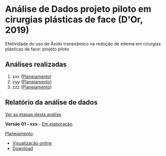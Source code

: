 # Análise de Dados projeto piloto em cirurgias plásticas de face (D'Or, 2019)

Efetividade do uso de Áxido tranexâmico na redução de edema em cirurgias plásticas de face: projeto piloto

## Análises realizadas

1. xxx ([Planejamento][proj-xxx])
2. yyy ([Planejamento][proj-yyy])
3. zzz ([Planejamento][proj-zzz])

[proj-xxx]: https://github.com/philsf-biostat/analise_dados_VL_2019a/projects/xxx
[proj-yyy]: https://github.com/philsf-biostat/analise_dados_VL_2019a/projects/yyy
[proj-zzz]: https://github.com/philsf-biostat/analise_dados_VL_2019a/projects/zzz

## Relatório da análise de dados

[Ver as etapas desta análise][releases].

**Versão 01 - xxx** - [Em elaboração][milestone-prequal].

[Planejamento][v01-project].

- [Visualização online][reportviz-v01]
- [Download][docx-v01]

<!-- **Versão 02 - Defesa** - [Em elaboração][milestone-posqual]. -->

<!-- [Planejamento][v02-project]. -->

<!-- - [Visualização online][reportviz-v02] -->
<!-- - Download -->

[releases]: https://github.com/philsf-biostat/analise_dados_VL_2019a/releases/
[milestone-prequal]: https://github.com/philsf-biostat/analise_dados_VL_2019a/milestone/xxx
[reportviz-v01]: report/xxx-v01.md
[docx-v01]: report/xxx-v01.docx?raw=true
[v01-project]: https://github.com/philsf-biostat/analise_dados_VL_2019a/projects/xxx

<!-- [milestone-posqual]: https://github.com/philsf-biostat/analise_dados_VL_2019a/milestone/xxx -->
<!-- [reportviz-v02]: report/xxx-v02.md -->
<!-- [docx-v02]: report/xxx-v02.docx?raw=true -->
<!-- [v02-project]: https://github.com/philsf-biostat/analise_dados_VL_2019a/projects/xxx -->
